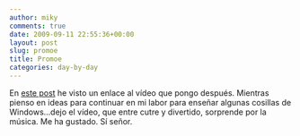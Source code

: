 ```yaml
---
author: miky
comments: true
date: 2009-09-11 22:55:36+00:00
layout: post
slug: promoe
title: Promoe
categories: day-by-day
---
```


En [este post](http://dreamessenceonthemove.wordpress.com/2009/09/11/back-on-air/#comment-230) he visto un enlace al vídeo que pongo después. Mientras pienso en ideas para continuar en mi labor para enseñar algunas cosillas de Windows...dejo el vídeo, que entre cutre y divertido, sorprende por la música. Me ha gustado. Sí señor.

